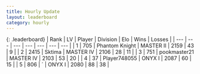 ```yaml
---
title: Hourly Update
layout: leaderboard
category: hourly
---
```


{: .leaderboard}
| Rank | LV | Player | Division | Elo | Wins | Losses |
| --- | --- | --- | --- | --- | --- | --- |
| <span data-change="0">1</span> | 705 | <span title="ID: 742939">Phantom Knight</span> | MASTER II | <span data-change="0">2159</span> | <span data-change="0">43</span> | <span data-change="0">9</span> |
| <span data-change="0">2</span> | 2415 | <span title="ID: 353063">Sktima</span> | MASTER IV | <span data-change="0">2106</span> | <span data-change="0">28</span> | <span data-change="0">11</span> |
| <span data-change="0">3</span> | 751 | <span title="ID: 652474">pookmaster21</span> | MASTER IV | <span data-change="0">2103</span> | <span data-change="0">53</span> | <span data-change="0">20</span> |
| <span data-change="1">4</span> | 37 | <span title="ID: 748055">Player748055</span> | ONYX I | <span data-change="32">2087</span> | <span data-change="5">60</span> | <span data-change="0">15</span> |
| <span data-change="-1">5</span> | 806 | <span title="ID: 224611">´</span> | ONYX I | <span data-change="0">2080</span> | <span data-change="0">88</span> | <span data-change="0">38</span> |